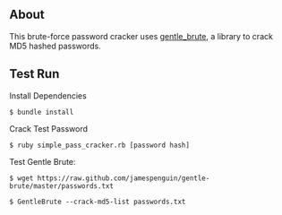 About
-----

This brute-force password cracker uses [gentle_brute](https://github.com/jamespenguin/gentle-brute), a library to crack MD5 hashed passwords.

Test Run
--------

Install Dependencies
```
$ bundle install

```

Crack Test Password

```
$ ruby simple_pass_cracker.rb [password hash]
```

Test Gentle Brute:
```
$ wget https://raw.github.com/jamespenguin/gentle-brute/master/passwords.txt

$ GentleBrute --crack-md5-list passwords.txt
```